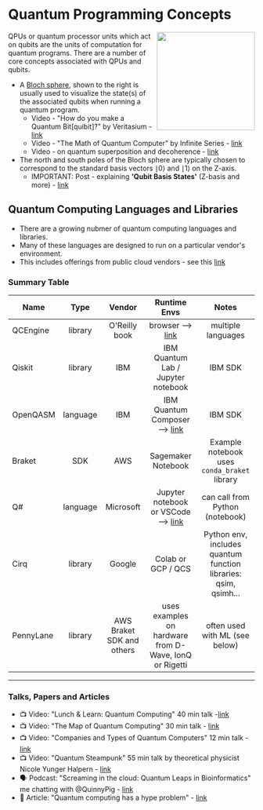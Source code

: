 # Quantum Programming Concepts

<img src="https://github.com/lynnlangit/learning-quantum/blob/main/1_concepts/images/bloch.png" width=200 align=right>

QPUs or quantum processor units which act on qubits are the units of computation for quantum programs.  There are a number of core concepts associated with QPUs and qubits. 
- A [Bloch sphere](https://en.wikipedia.org/wiki/Bloch_sphere), shown to the right is usually used to visualize the state(s) of the associated qubits when running a quantum program.
  - Video - "How do you make a Quantum Bit[quibit]?" by Veritasium - [link](https://www.youtube.com/watch?v=zNzzGgr2mhk)
  - Video - "The Math of Quantum Computer" by Infinite Series - [link](https://www.youtube.com/watch?v=IrbJYsep45E)
  - Video - on quantum superposition and decoherence - [link](https://www.youtube.com/watch?v=7B1llCxVdkE)
- The north and south poles of the Bloch sphere are typically chosen to correspond to the standard basis vectors ∣0⟩ and ∣1⟩ on the Z-axis.
  - IMPORTANT: Post - explaining **'Qubit Basis States'** (Z-basis and more) - [link](https://www.quantum-inspire.com/kbase/qubit-basis-states/)

## Quantum Computing Languages and Libraries

- There are a growing nubmer of quantum computing languages and libraries.    
- Many of these languages are designed to run on a particular vendor's environment.    
- This includes offerings from public cloud vendors - see this [link](https://github.com/lynnlangit/learning-quantum/blob/main/CLOUD-VENDORS.md)

### Summary Table

| Name   |      Type      |  Vendor | Runtime Envs | Notes |
|----------|:-------------:|:------:|:------:|:------:|
| QCEngine |  library | O'Reilly book | browser --> [link](https://oreilly-qc.github.io/) | multiple languages |
| Qiskit |    library  |  IBM | IBM Quantum Lab / Jupyter notebook | IBM SDK |
| OpenQASM | language |    IBM | IBM Quantum Composer --> [link](https://quantum-computing.ibm.com/) | IBM SDK |
| Braket | SDK | AWS | Sagemaker Notebook | Example notebook uses `conda_braket` library |
| Q# | language | Microsoft | Jupyter notebook or VSCode --> [link](https://docs.microsoft.com/en-us/azure/quantum) | can call from Python (notebook) |
| Cirq | library | Google | Colab or GCP / QCS | Python env, includes quantum function libraries: qsim, qsimh... |
| PennyLane | library | AWS Braket SDK and others | uses examples on hardware from D-Wave, IonQ or Rigetti | often used with ML (see below) |

---

### Talks, Papers and Articles
- 📺 Video: "Lunch & Learn: Quantum Computing" 40 min talk -[link](https://www.youtube.com/watch?v=7susESgnDv8)
- 📺 Video: "The Map of Quantum Computing" 30 min talk - [link](https://www.youtube.com/watch?v=-UlxHPIEVqA)
- 📺 Video: "Companies and Types of Quantum Computers" 12 min talk - [link](https://www.youtube.com/watch?v=gcbMKt079l8)
- 📺 Video: "Quantum Steampunk" 55 min talk by theoretical physicist Nicole Yunger Halpern - [link](https://www.youtube.com/watch?v=Hwa-YU19ey0)
- 🗣️ Podcast: "Screaming in the cloud: Quantum Leaps in Bioinformatics" me chatting with @QuinnyPig - [link](https://www.lastweekinaws.com/podcast/screaming-in-the-cloud/quantum-leaps-in-bioinformatics-with-lynn-langit/)
- 📓 Article: "Quantum computing has a hype problem" - [link](https://www.technologyreview.com/2022/03/28/1048355/quantum-computing-has-a-hype-problem/)
